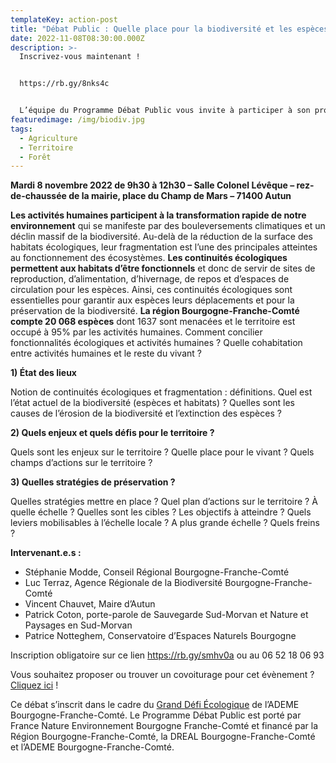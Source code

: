 ```yaml
---
templateKey: action-post
title: "Débat Public : Quelle place pour la biodiversité et les espèces ?"
date: 2022-11-08T08:30:00.000Z
description: >-
  Inscrivez-vous maintenant ! 


  https://rb.gy/8nks4c


  L’équipe du Programme Débat Public vous invite à participer à son prochain débat sur le thème de la biodiversité. 
featuredimage: /img/biodiv.jpg
tags:
  - Agriculture
  - Territoire
  - Forêt
---
```

**Mardi 8 novembre 2022 de 9h30 à 12h30 – Salle Colonel Lévêque – rez-de-chaussée de la mairie, place du Champ de Mars – 71400 Autun**

**Les activités humaines participent à la transformation rapide de notre environnement** qui se manifeste par des bouleversements climatiques et un déclin massif de la biodiversité[](imap://animation%40debatpublic-bfc%2Eorg@ssl0.ovh.net:993/fetch%3EUID%3E.INBOX.4-D%26AOk-bat%20%22Biodiversit%26AOk-%22%3E2#_ftn1). Au-delà de la réduction de la surface des habitats écologiques, leur fragmentation[](imap://animation%40debatpublic-bfc%2Eorg@ssl0.ovh.net:993/fetch%3EUID%3E.INBOX.4-D%26AOk-bat%20%22Biodiversit%26AOk-%22%3E2#_ftn2) est l’une des principales atteintes au fonctionnement des écosystèmes. **Les continuités écologiques permettent aux habitats d’être fonctionnels** et donc de servir de sites de reproduction, d’alimentation, d’hivernage, de repos et d’espaces de circulation pour les espèces. Ainsi, ces continuités écologiques sont essentielles pour garantir aux espèces leurs déplacements et pour la préservation de la biodiversité. **La région Bourgogne-Franche-Comté compte 20 068 espèces** dont 1637 sont menacées et le territoire est occupé à 95% par les activités humaines[](imap://animation%40debatpublic-bfc%2Eorg@ssl0.ovh.net:993/fetch%3EUID%3E.INBOX.4-D%26AOk-bat%20%22Biodiversit%26AOk-%22%3E2#_ftn3). Comment concilier fonctionnalités écologiques et activités humaines ? Quelle cohabitation entre activités humaines et le reste du vivant ?

**1) État des lieux**

Notion de continuités écologiques et fragmentation : définitions. Quel est l’état actuel de la biodiversité (espèces et habitats) ? Quelles sont les causes de l’érosion de la biodiversité et l’extinction des espèces ?

**2) Quels enjeux et quels défis pour le territoire ?**

Quels sont les enjeux sur le territoire ? Quelle place pour le vivant ? Quels champs d’actions sur le territoire ?

**3) Quelles stratégies de préservation ?**

Quelles stratégies mettre en place ? Quel plan d’actions sur le territoire ? À quelle échelle ? Quelles sont les cibles ? Les objectifs à atteindre ? Quels leviers mobilisables à l’échelle locale ? A plus grande échelle ? Quels freins ?

**Intervenant.e.s :**

* Stéphanie Modde, Conseil Régional Bourgogne-Franche-Comté
* Luc Terraz, Agence Régionale de la Biodiversité Bourgogne-Franche-Comté
* Vincent Chauvet, Maire d’Autun
* Patrick Coton, porte-parole de Sauvegarde Sud-Morvan et Nature et Paysages en Sud-Morvan
* Patrice Notteghem, Conservatoire d’Espaces Naturels Bourgogne



Inscription obligatoire sur ce lien <https://rb.gy/smhv0a> ou au 06 52 18 06 93

Vous souhaitez proposer ou trouver un covoiturage pour cet évènement ? [Cliquez ici](https://rb.gy/pac31w) !

Ce débat s’inscrit dans le cadre du [Grand Défi Écologique](https://www.legranddefiecologique.ademe.fr/) de l’ADEME Bourgogne-Franche-Comté. Le Programme Débat Public est porté par France Nature Environnement Bourgogne Franche-Comté et financé par la Région Bourgogne-Franche-Comté, la DREAL Bourgogne-Franche-Comté et l’ADEME Bourgogne-Franche-Comté.